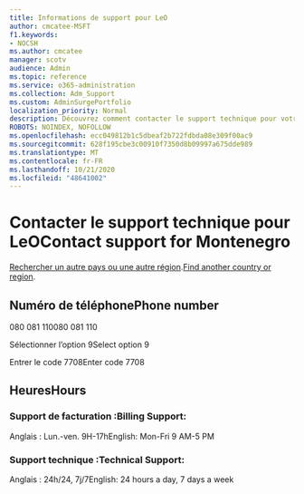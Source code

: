 ```yaml
---
title: Informations de support pour LeO
author: cmcatee-MSFT
f1.keywords:
- NOCSH
ms.author: cmcatee
manager: scotv
audience: Admin
ms.topic: reference
ms.service: o365-administration
ms.collection: Adm_Support
ms.custom: AdminSurgePortfolio
localization_priority: Normal
description: Découvrez comment contacter le support technique pour votre pays ou région.
ROBOTS: NOINDEX, NOFOLLOW
ms.openlocfilehash: ecc049812b1c5dbeaf2b722fdbda08e309f00ac9
ms.sourcegitcommit: 628f195cbe3c00910f7350d8b09997a675dde989
ms.translationtype: MT
ms.contentlocale: fr-FR
ms.lasthandoff: 10/21/2020
ms.locfileid: "48641002"
---
```

# <a name="contact-support-for-montenegro"></a><span data-ttu-id="9d715-103">Contacter le support technique pour LeO</span><span class="sxs-lookup"><span data-stu-id="9d715-103">Contact support for Montenegro</span></span>

<span data-ttu-id="9d715-104">[Rechercher un autre pays ou une autre région](../contact-support-for-business-products.md).</span><span class="sxs-lookup"><span data-stu-id="9d715-104">[Find another country or region](../contact-support-for-business-products.md).</span></span>

## <a name="phone-number"></a><span data-ttu-id="9d715-105">Numéro de téléphone</span><span class="sxs-lookup"><span data-stu-id="9d715-105">Phone number</span></span>
<span data-ttu-id="9d715-106">080 081 110</span><span class="sxs-lookup"><span data-stu-id="9d715-106">080 081 110</span></span>

<span data-ttu-id="9d715-107">Sélectionner l’option 9</span><span class="sxs-lookup"><span data-stu-id="9d715-107">Select option 9</span></span>

<span data-ttu-id="9d715-108">Entrer le code 7708</span><span class="sxs-lookup"><span data-stu-id="9d715-108">Enter code 7708</span></span>

## <a name="hours"></a><span data-ttu-id="9d715-109">Heures</span><span class="sxs-lookup"><span data-stu-id="9d715-109">Hours</span></span>
### <a name="billing-support"></a><span data-ttu-id="9d715-110">Support de facturation :</span><span class="sxs-lookup"><span data-stu-id="9d715-110">Billing Support:</span></span>

<span data-ttu-id="9d715-111">Anglais : Lun.-ven. 9H-17h</span><span class="sxs-lookup"><span data-stu-id="9d715-111">English: Mon-Fri 9 AM-5 PM</span></span>

### <a name="technical-support"></a><span data-ttu-id="9d715-112">Support technique :</span><span class="sxs-lookup"><span data-stu-id="9d715-112">Technical Support:</span></span>

<span data-ttu-id="9d715-113">Anglais : 24h/24, 7j/7</span><span class="sxs-lookup"><span data-stu-id="9d715-113">English: 24 hours a day, 7 days a week</span></span>
